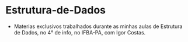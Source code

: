 # Estrutura-de-Dados
- Materias exclusivos trabalhados durante as minhas aulas de Estrutura de Dados, no 4° de info, no IFBA-PA, com Igor Costas.
